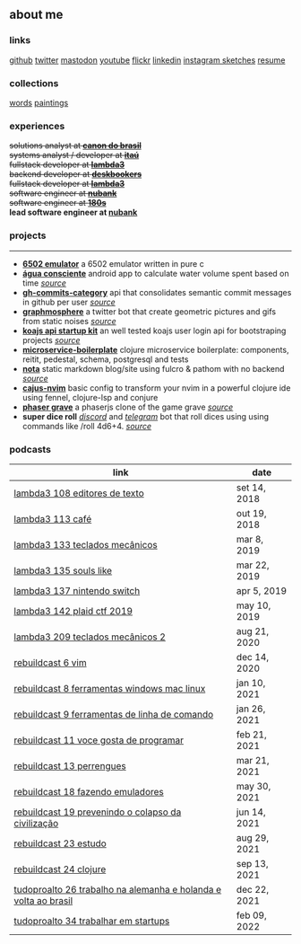 ## about me

### links
[github](https://github.com/rafaeldelboni)
[twitter](https://twitter.com/rafaeldelboni)
[mastodon](https://clj.social/@delboni)
[youtube](https://www.youtube.com/rafaeldelboni)
[flickr](https://flickr.com/rafaeldelboni)
[linkedin](https://linkedin.com/in/rafaeldelboni)
[instagram sketches](https://instagram.com/delbonicc)
[resume](/#/resume)

### collections
[words](/#/words)
[paintings](/#/paintings)

### experiences
~~solutions analyst at **[canon do brasil](http://www.canon.com.br/)**~~  
~~systems analyst / developer at **[itaú](https://www.itau.com.br/)**~~  
~~fullstack developer at **[lambda3](https://www.lambda3.com.br/)**~~  
~~backend developer at **[deskbookers](https://www.deskbookers.com/)**~~  
~~fullstack developer at **[lambda3](https://www.lambda3.com.br/)**~~  
~~software engineer at **[nubank](https://www.nubank.com.br/)**~~  
~~software engineer at **[180s](https://www.180s.com.br/)**~~  
**lead software engineer at [nubank](https://www.nubank.com.br/)**  

### projects
---
* **[6502 emulator](https://github.com/nopsteam/6502)** a 6502 emulator written in pure c  
* **[água consciente](https://play.google.com/store/apps/details?id=alphadelete.aguaconsciente)** android app to calculate water volume spent based on time _[source](https://github.com/rafaeldelboni/AguaConsciente)_  
* **[gh-commits-category](http://gh-commits-category.herokuapp.com/)** api that consolidates semantic commit messages in github per user _[source](https://github.com/rafaeldelboni/gh-commits-category)_  
* **[graphmosphere](https://twitter.com/graphmosphere)** a twitter bot that create geometric pictures and gifs from static noises _[source](https://github.com/rafaeldelboni/Graphmosphere)_  
* **[koajs api startup kit](https://github.com/rafaeldelboni/koa-api-startup-kit)** an well tested koajs user login api for bootstraping projects _[source](https://github.com/rafaeldelboni/koa-api-startup-kit)_  
* **[microservice-boilerplate](https://github.com/parenthesin/microservice-boilerplate)** clojure microservice boilerplate: components, reitit, pedestal, schema, postgresql and tests  
* **[nota](rafael.delboni.cc/nota/)** static markdown blog/site using fulcro & pathom with no backend _[source](https://github.com/rafaeldelboni/nota)_  
* **[cajus-nvim](https://github.com/rafaeldelboni/cajus-nvim)** basic config to transform your nvim in a powerful clojure ide using fennel, clojure-lsp and conjure  
* **[phaser grave](http://phaser-grave.herokuapp.com/)** a phaserjs clone of the game grave _[source](https://github.com/rafaeldelboni/phaser-grave)_  
* **super dice roll** _[discord](https://discord.com/api/oauth2/authorize?client_id=861964097700757534&permissions=2148005952&scope=bot%20applications.commands)_ and _[telegram](https://telegram.me/SuperDiceRoll_bot)_ bot that roll dices using using commands like /roll 4d6+4. _[source](https://github.com/rafaeldelboni/super-dice-roll-clj)_  

### podcasts
**link**                                                                                                                        | **date**
--------------------------------------------------------------------------------------------------------------------------------| ------------
[lambda3 108 editores de texto](https://www.lambda3.com.br/2018/09/lambda3-podcast-108-editores-de-texto/)                      | set 14, 2018
[lambda3 113 café](https://www.lambda3.com.br/2018/10/lambda3-podcast-113-cafe/)                                                | out 19, 2018
[lambda3 133 teclados mecânicos](https://www.lambda3.com.br/2019/03/lambda3-podcast-133-teclados-mecanicos/)                    | mar 8,  2019
[lambda3 135 souls like](https://www.lambda3.com.br/2019/03/lambda3-podcast-135-souls-like/)                                    | mar 22, 2019
[lambda3 137 nintendo switch](https://www.lambda3.com.br/2019/04/lambda3-podcast-137-nintendo-switch/)                          | apr 5,  2019
[lambda3 142 plaid ctf 2019](https://www.lambda3.com.br/2019/05/lambda3-podcast-142-plaid-ctf-2019/)                            | may 10, 2019
[lambda3 209 teclados mecânicos 2](https://www.lambda3.com.br/2020/08/lambda3-podcast-209-teclados-mecanicos-2/)                | aug 21, 2020
[rebuildcast 6 vim](https://lucasteles.dev/rebuildcast-6-vim)                                                                   | dec 14, 2020
[rebuildcast 8 ferramentas windows mac linux](https://lucasteles.dev/rebuildcast-8-ferramentas-windows-mac-linux)               | jan 10, 2021
[rebuildcast 9 ferramentas de linha de comando](https://lucasteles.dev/rebuildcast-9-ferramentas-de-linha-de-comando)           | jan 26, 2021
[rebuildcast 11 voce gosta de programar](https://lucasteles.dev/rebuildcast-11-voce-gosta-de-programar)                         | feb 21, 2021
[rebuildcast 13 perrengues](https://lucasteles.dev/rebuildcast-13-perrengues)                                                   | mar 21, 2021
[rebuildcast 18 fazendo emuladores](https://lucasteles.dev/rebuildcast-18-fazendo-emuladores)                                   | may 30, 2021
[rebuildcast 19 prevenindo o colapso da civilização](https://lucasteles.dev/rebuildcast-19-prevenindo-o-colapso-da-civilizacao) | jun 14, 2021
[rebuildcast 23 estudo](https://lucasteles.dev/rebuildcast-23-estudo)                                                           | aug 29, 2021
[rebuildcast 24 clojure](https://lucasteles.dev/rebuildcast-24-clojure)                                                         | sep 13, 2021
[tudoproalto 26 trabalho na alemanha e holanda e volta ao brasil](https://www.youtube.com/watch?v=lIH4j63P5_4)                  | dec 22, 2021
[tudoproalto 34 trabalhar em startups](https://www.youtube.com/watch?v=M4mkNhrxxBE)                                             | feb 09, 2022
